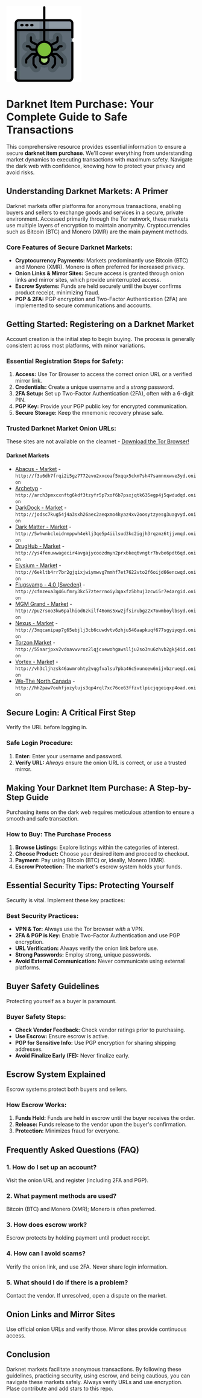 <img src="/scr/mirror.webp" width="200">

# Darknet Item Purchase: Your Complete Guide to Safe Transactions

This comprehensive resource provides essential information to ensure a secure **darknet item purchase**.  We'll cover everything from understanding market dynamics to executing transactions with maximum safety.  Navigate the dark web with confidence, knowing how to protect your privacy and avoid risks.

## Understanding Darknet Markets: A Primer

Darknet markets offer platforms for anonymous transactions, enabling buyers and sellers to exchange goods and services in a secure, private environment. Accessed primarily through the Tor network, these markets use multiple layers of encryption to maintain anonymity.  Cryptocurrencies such as Bitcoin (BTC) and Monero (XMR) are the main payment methods.

### Core Features of Secure Darknet Markets:

*   **Cryptocurrency Payments:** Markets predominantly use Bitcoin (BTC) and Monero (XMR).  Monero is often preferred for increased privacy.
*   **Onion Links & Mirror Sites:** Secure access is granted through onion links and mirror sites, which provide uninterrupted access.
*   **Escrow Systems:** Funds are held securely until the buyer confirms product receipt, minimizing fraud.
*   **PGP & 2FA:** PGP encryption and Two-Factor Authentication (2FA) are implemented to secure communications and accounts.

##  Getting Started: Registering on a Darknet Market

Account creation is the initial step to begin buying. The process is generally consistent across most platforms, with minor variations.

###  Essential Registration Steps for Safety:

1.  **Access:** Use Tor Browser to access the correct onion URL or a verified mirror link.
2.  **Credentials:** Create a unique username and a *strong* password.
3.  **2FA Setup:** Set up Two-Factor Authentication (2FA), often with a 6-digit PIN.
4.  **PGP Key:** Provide your PGP public key for encrypted communication.
5.  **Secure Storage:** Keep the mnemonic recovery phrase safe.

###  Trusted Darknet Market Onion URLs:
These sites are not available on the clearnet - [Download the Tor Browser!](https://www.torproject.org/download/)

#### Darknet Markets

*   [Abacus - Market](http://f3u6dh7frqi2i5gz7772evo2xxcoaf5xqqx5ckm7sh47samnnxwve3yd.onion) - `http://f3u6dh7frqi2i5gz7772evo2xxcoaf5xqqx5ckm7sh47samnnxwve3yd.onion`
*   [Archetyp](@archetyp) - `http://arch3pmxcxnftg6kdf3tzyfr5p7xof6b7psxjqtk635egp4j5qwdudqd.onion`
*   [DarkDock - Market](http://jodsc7kug54j4a3sxh26aec2aeqxmo4kyaz4xv2oosytzyesg3uagvyd.onion) - `http://jodsc7kug54j4a3sxh26aec2aeqxmo4kyaz4xv2oosytzyesg3uagvyd.onion`
*   [Dark Matter - Market](http://5whwnbcloidnmppwh4eklj3qe5p4iilsud3kc2igjh3rqzmz6tjjvmqd.onion) - `http://5whwnbcloidnmppwh4eklj3qe5p4iilsud3kc2igjh3rqzmz6tjjvmqd.onion`
*   [DrugHub - Market](http://ys4fenuwwagecir4avgajycoozdmyn2prxbkeq6vngtr7bvbe6pdt6qd.onion) - `http://ys4fenuwwagecir4avgajycoozdmyn2prxbkeq6vngtr7bvbe6pdt6qd.onion`
*   [Elysium - Market](http://6ekltb4rr7br2gjqixjwiymwvg7mmhf7et7622vto2f6oijd66encwqd.onion) - `http://6ekltb4rr7br2gjqixjwiymwvg7mmhf7et7622vto2f6oijd66encwqd.onion`
*   [Flugsvamp - 4.0 (Sweden)](http://cfmzeua3g46ufmry3kc57zterrnoiy3qaxfz5bhuj3zcwi5r7e4argid.onion) - `http://cfmzeua3g46ufmry3kc57zterrnoiy3qaxfz5bhuj3zcwi5r7e4argid.onion`
*   [MGM Grand - Market](http://pu2rsoo3kw6palhiod6zkilf46oms5xw2jfsirubgz2x7owmboylbsyd.onion) - `http://pu2rsoo3kw6palhiod6zkilf46oms5xw2jfsirubgz2x7owmboylbsyd.onion`
*   [Nexus - Market](http://3mqcanipap7g65ebjlj3cb6cuwdvtv6zhju546aapkuqf677sgyiyqyd.onion) - `http://3mqcanipap7g65ebjlj3cb6cuwdvtv6zhju546aapkuqf677sgyiyqyd.onion`
*   [Torzon Market](http://55aarjpxv2vdoavwvroz2lqjcxewohgawsllju2so3nu6zhvb2gkj4id.onion) - `http://55aarjpxv2vdoavwvroz2lqjcxewohgawsllju2so3nu6zhvb2gkj4id.onion`
*   [Vortex - Market](http://vh3cljhzsk46awmrohty2vqgfvalsu7pba46c5xunoew6nijvbzrueqd.onion) - `http://vh3cljhzsk46awmrohty2vqgfvalsu7pba46c5xunoew6nijvbzrueqd.onion`
*   [We-The North Canada](http://hh2paw7ouhfjozylujs3qp4rql7xc76ce63ffzvtlpicjqgeiqxp4oad.onion) - `http://hh2paw7ouhfjozylujs3qp4rql7xc76ce63ffzvtlpicjqgeiqxp4oad.onion`

## Secure Login: A Critical First Step

Verify the URL before logging in.

###  Safe Login Procedure:

1.  **Enter:** Enter your username and password.
2.  **Verify URL:** *Always* ensure the onion URL is correct, or use a trusted mirror.

##  Making Your Darknet Item Purchase: A Step-by-Step Guide

Purchasing items on the dark web requires meticulous attention to ensure a smooth and safe transaction.

###  How to Buy: The Purchase Process

1.  **Browse Listings:** Explore listings within the categories of interest.
2.  **Choose Product:** Choose your desired item and proceed to checkout.
3.  **Payment:** Pay using Bitcoin (BTC) or, ideally, Monero (XMR).
4.  **Escrow Protection:** The market's escrow system holds your funds.

## Essential Security Tips: Protecting Yourself

Security is vital. Implement these key practices:

###  Best Security Practices:

*   **VPN & Tor:** Always use the Tor browser *with* a VPN.
*   **2FA & PGP is Key:** Enable Two-Factor Authentication and use PGP encryption.
*   **URL Verification:** Always verify the onion link before use.
*   **Strong Passwords:** Employ strong, unique passwords.
*   **Avoid External Communication:** Never communicate using external platforms.

##  Buyer Safety Guidelines

Protecting yourself as a buyer is paramount.

###  Buyer Safety Steps:

*   **Check Vendor Feedback:** Check vendor ratings prior to purchasing.
*   **Use Escrow:** Ensure escrow is active.
*   **PGP for Sensitive Info:** Use PGP encryption for sharing shipping addresses.
*   **Avoid Finalize Early (FE):** Never finalize early.

##  Escrow System Explained

Escrow systems protect both buyers and sellers.

### How Escrow Works:

1.  **Funds Held:** Funds are held in escrow until the buyer receives the order.
2.  **Release:** Funds release to the vendor upon the buyer's confirmation.
3.  **Protection:** Minimizes fraud for everyone.

##  Frequently Asked Questions (FAQ)

### 1. How do I set up an account?

Visit the onion URL and register (including 2FA and PGP).

### 2. What payment methods are used?

Bitcoin (BTC) and Monero (XMR); Monero is often preferred.

### 3. How does escrow work?

Escrow protects by holding payment until product receipt.

### 4. How can I avoid scams?

Verify the onion link, and use 2FA. Never share login information.

### 5.  What should I do if there is a problem?

Contact the vendor. If unresolved, open a dispute on the market.

##  Onion Links and Mirror Sites

Use official onion URLs and verify those. Mirror sites provide continuous access.

## Conclusion

Darknet markets facilitate anonymous transactions. By following these guidelines, practicing security, using escrow, and being cautious, you can navigate these markets safely. Always verify URLs and use encryption.
Plase contribute and add stars to this repo.